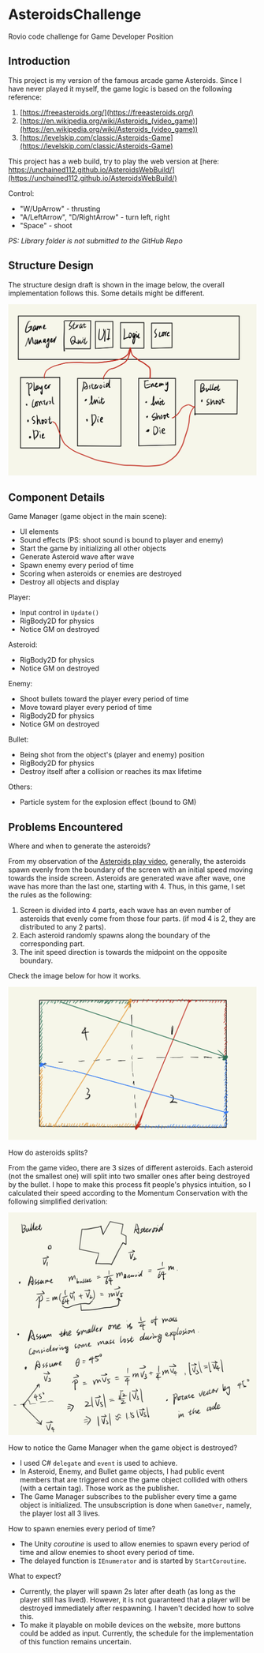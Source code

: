 # AsteroidsChallenge

Rovio code challenge for Game Developer Position

## Introduction

This project is my version of the famous arcade game Asteroids. Since I have never played it myself, the game logic is based on the following reference:
1. [https://freeasteroids.org/](https://freeasteroids.org/)
2. [https://en.wikipedia.org/wiki/Asteroids_(video_game)](https://en.wikipedia.org/wiki/Asteroids_(video_game))
3. [https://levelskip.com/classic/Asteroids-Game](https://levelskip.com/classic/Asteroids-Game)

This project has a web build, try to play the web version at [here: https://unchained112.github.io/AsteroidsWebBuild/](https://unchained112.github.io/AsteroidsWebBuild/)

Control: 
- "W/UpArrow" - thrusting
- "A/LeftArrow", "D/RightArrow" - turn left, right
- "Space" - shoot

*PS: Library folder is not submitted to the GitHub Repo*

## Structure Design

The structure design draft is shown in the image below, the overall implementation follows this. Some details might be different.

![Design draft](./ReadmeImage/Draft.png)

## Component Details

Game Manager (game object in the main scene):
- UI elements 
- Sound effects (PS: shoot sound is bound to player and enemy)
- Start the game by initializing all other objects
- Generate Asteroid wave after wave
- Spawn enemy every period of time
- Scoring when asteroids or enemies are destroyed
- Destroy all objects and display 

Player:
- Input control in `Update()`
- RigBody2D for physics
- Notice GM on destroyed

Asteroid:
- RigBody2D for physics
- Notice GM on destroyed

Enemy:
- Shoot bullets toward the player every period of time
- Move toward player every period of time
- RigBody2D for physics
- Notice GM on destroyed

Bullet:
- Being shot from the object's (player and enemy) position
- RigBody2D for physics
- Destroy itself after a collision or reaches its max lifetime

Others:
- Particle system for the explosion effect (bound to GM)

## Problems Encountered

Where and when to generate the asteroids?

From my observation of the [Asteroids play video](https://www.youtube.com/watch?v=WYSupJ5r2zo), generally, the asteroids spawn evenly from the boundary of the screen with an initial speed moving towards the inside screen. Asteroids are generated wave after wave, one wave has more than the last one, starting with 4. Thus, in this game, I set the rules as the following:
1. Screen is divided into 4 parts, each wave has an even number of asteroids that evenly come from those four parts. (if mod 4 is 2, they are distributed to any 2 parts).
2. Each asteroid randomly spawns along the boundary of the corresponding part.
3. The init speed direction is towards the midpoint on the opposite boundary.

Check the image below for how it works.

![Asteroid Generation](./ReadmeImage/Map.png.png)

How do asteroids splits?

From the game video, there are 3 sizes of different asteroids. Each asteroid (not the smallest one) will split into two smaller ones after being destroyed by the bullet. I hope to make this process fit people's physics intuition, so I calculated their speed according to the Momentum Conservation with the following simplified derivation:

![Momentum Conservation](./ReadmeImage/MC.png)

How to notice the Game Manager when the game object is destroyed?

- I used C# `delegate` and `event` is used to achieve.
- In Asteroid, Enemy, and Bullet game objects, I had public event members that are triggered once the game object collided with others (with a certain tag). Those work as the publisher.
- The Game Manager subscribes to the publisher every time a game object is initialized. The unsubscription is done when `GameOver`, namely, the player lost all 3 lives.  

How to spawn enemies every period of time?

- The Unity *coroutine* is used to allow enemies to spawn every period of time and allow enemies to shoot every period of time.
- The delayed function is `IEnumerator` and is started by `StartCoroutine`.

What to expect?
- Currently, the player will spawn 2s later after death (as long as the player still has lived). However, it is not guaranteed that a player will be destroyed immediately after respawning. I haven't decided how to solve this.
- To make it playable on mobile devices on the website, more buttons could be added as input. Currently, the schedule for the implementation of this function remains uncertain.  
